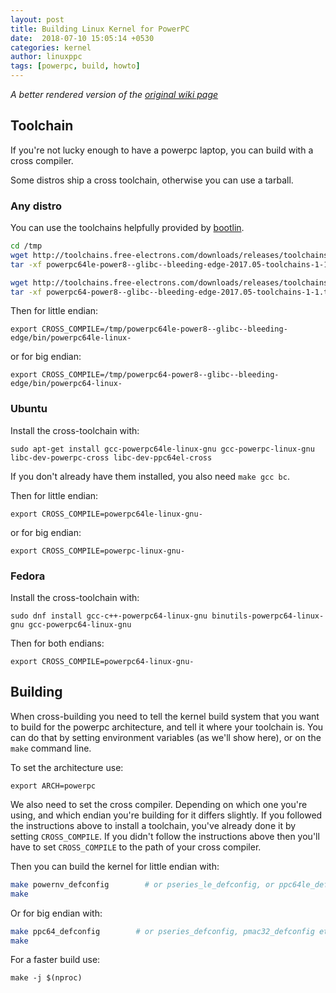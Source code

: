 ```yaml
---
layout: post
title: Building Linux Kernel for PowerPC
date:  2018-07-10 15:05:14 +0530
categories: kernel
author: linuxppc
tags: [powerpc, build, howto]
---
```


*A better rendered version of the 
[original wiki page](https://github.com/linuxppc/wiki/wiki/Building-powerpc-kernels)*

## Toolchain

If you're not lucky enough to have a powerpc laptop, you can build with a cross compiler.

Some distros ship a cross toolchain, otherwise you can use a tarball.

### Any distro

You can use the toolchains helpfully provided by [bootlin](https://toolchains.bootlin.com/).

```sh
cd /tmp
wget http://toolchains.free-electrons.com/downloads/releases/toolchains/powerpc64le-power8/tarballs/powerpc64le-power8--glibc--bleeding-edge-2017.05-toolchains-1-1.tar.bz2
tar -xf powerpc64le-power8--glibc--bleeding-edge-2017.05-toolchains-1-1.tar.bz2

wget http://toolchains.free-electrons.com/downloads/releases/toolchains/powerpc64-power8/tarballs/powerpc64-power8--glibc--bleeding-edge-2017.05-toolchains-1-1.tar.bz2
tar -xf powerpc64-power8--glibc--bleeding-edge-2017.05-toolchains-1-1.tar.bz2
```

Then for little endian:

    export CROSS_COMPILE=/tmp/powerpc64le-power8--glibc--bleeding-edge/bin/powerpc64le-linux-

or for big endian:

    export CROSS_COMPILE=/tmp/powerpc64-power8--glibc--bleeding-edge/bin/powerpc64-linux-

### Ubuntu

Install the cross-toolchain with:

    sudo apt-get install gcc-powerpc64le-linux-gnu gcc-powerpc-linux-gnu libc-dev-powerpc-cross libc-dev-ppc64el-cross

If you don't already have them installed, you also need `make gcc bc`.

Then for little endian:

    export CROSS_COMPILE=powerpc64le-linux-gnu-

or for big endian:

    export CROSS_COMPILE=powerpc-linux-gnu-

### Fedora

Install the cross-toolchain with:

    sudo dnf install gcc-c++-powerpc64-linux-gnu binutils-powerpc64-linux-gnu gcc-powerpc64-linux-gnu

Then for both endians:

    export CROSS_COMPILE=powerpc64-linux-gnu-

## Building

When cross-building you need to tell the kernel build system that you want to
build for the powerpc architecture, and tell it where your toolchain is. You can
do that by setting environment variables (as we'll show here), or on the `make`
command line.

To set the architecture use:

    export ARCH=powerpc

We also need to set the cross compiler. Depending on which one you're using, and
which endian you're building for it differs slightly. If you followed the
instructions above to install a toolchain, you've already done it by setting `CROSS_COMPILE`. If you
didn't follow the instructions above then you'll have to set `CROSS_COMPILE` to
the path of your cross compiler.

Then you can build the kernel for little endian with:

```sh
make powernv_defconfig        # or pseries_le_defconfig, or ppc64le_defconfig
make
```

Or for big endian with:

```sh
make ppc64_defconfig        # or pseries_defconfig, pmac32_defconfig etc.
make
```

For a faster build use:

    make -j $(nproc)
